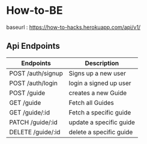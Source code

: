 # How-to-BE

baseurl :  https://how-to-hacks.herokuapp.com/api/v1/

## Api Endpoints
| Endpoints                                        | Description                              |
| ------------------------------------------------ | -----------------------------------------|
| POST /auth/signup                                | Signs up a new user                      |
| POST /auth/login                                 | login a signed up user                   |
| POST /guide                                      | creates a new Guide                      |
| GET /guide                                       | Fetch all Guides                         |
| GET /guide/:id                                   | Fetch a specific guide                   |
| PATCH /guide/:id                                 | update a specific guide                  |
| DELETE /guide/:id                                | delete a specific guide                  |

